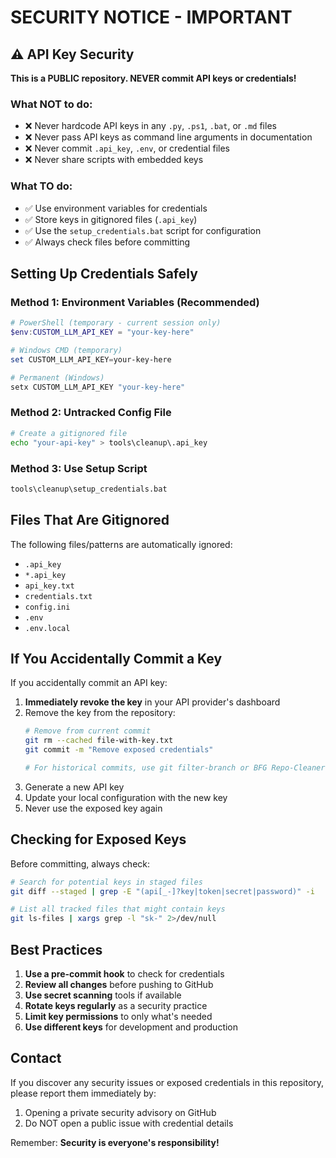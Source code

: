 # SECURITY NOTICE - IMPORTANT

## ⚠️ API Key Security

**This is a PUBLIC repository. NEVER commit API keys or credentials!**

### What NOT to do:
- ❌ Never hardcode API keys in any `.py`, `.ps1`, `.bat`, or `.md` files
- ❌ Never pass API keys as command line arguments in documentation
- ❌ Never commit `.api_key`, `.env`, or credential files
- ❌ Never share scripts with embedded keys

### What TO do:
- ✅ Use environment variables for credentials
- ✅ Store keys in gitignored files (`.api_key`)
- ✅ Use the `setup_credentials.bat` script for configuration
- ✅ Always check files before committing

## Setting Up Credentials Safely

### Method 1: Environment Variables (Recommended)
```powershell
# PowerShell (temporary - current session only)
$env:CUSTOM_LLM_API_KEY = "your-key-here"

# Windows CMD (temporary)
set CUSTOM_LLM_API_KEY=your-key-here

# Permanent (Windows)
setx CUSTOM_LLM_API_KEY "your-key-here"
```

### Method 2: Untracked Config File
```bash
# Create a gitignored file
echo "your-api-key" > tools\cleanup\.api_key
```

### Method 3: Use Setup Script
```bash
tools\cleanup\setup_credentials.bat
```

## Files That Are Gitignored

The following files/patterns are automatically ignored:
- `.api_key`
- `*.api_key`
- `api_key.txt`
- `credentials.txt`
- `config.ini`
- `.env`
- `.env.local`

## If You Accidentally Commit a Key

If you accidentally commit an API key:

1. **Immediately revoke the key** in your API provider's dashboard
2. Remove the key from the repository:
   ```bash
   # Remove from current commit
   git rm --cached file-with-key.txt
   git commit -m "Remove exposed credentials"
   
   # For historical commits, use git filter-branch or BFG Repo-Cleaner
   ```
3. Generate a new API key
4. Update your local configuration with the new key
5. Never use the exposed key again

## Checking for Exposed Keys

Before committing, always check:
```bash
# Search for potential keys in staged files
git diff --staged | grep -E "(api[_-]?key|token|secret|password)" -i

# List all tracked files that might contain keys
git ls-files | xargs grep -l "sk-" 2>/dev/null
```

## Best Practices

1. **Use a pre-commit hook** to check for credentials
2. **Review all changes** before pushing to GitHub
3. **Use secret scanning** tools if available
4. **Rotate keys regularly** as a security practice
5. **Limit key permissions** to only what's needed
6. **Use different keys** for development and production

## Contact

If you discover any security issues or exposed credentials in this repository, please report them immediately by:
1. Opening a private security advisory on GitHub
2. Do NOT open a public issue with credential details

Remember: **Security is everyone's responsibility!**